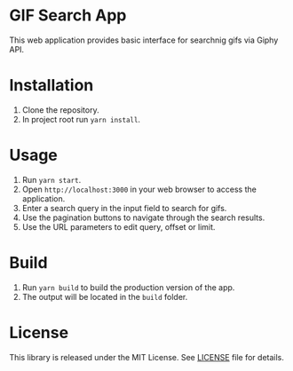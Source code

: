 # GIF Search App

This web application provides basic interface for searchnig gifs via Giphy API.

# Installation

1. Clone the repository.
2. In project root run `yarn install`.

# Usage

1. Run `yarn start`.
2. Open `http://localhost:3000` in your web browser to access the application.
3. Enter a search query in the input field to search for gifs.
4. Use the pagination buttons to navigate through the search results.
5. Use the URL parameters to edit query, offset or limit.

# Build

1. Run `yarn build` to build the production version of the app.
2. The output will be located in the `build` folder.

# License

This library is released under the MIT License. See [LICENSE](./LICENSE) file for details.